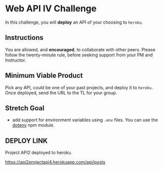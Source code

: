 # Web API IV Challenge

In this challenge, you will **deploy** an API of your choosing to `heroku`.

## Instructions

You are allowed, and **encouraged**, to collaborate with other peers. Please follow the twenty-minute rule, before seeking support from your PM and Instructor.

## Minimum Viable Product

Pick any API, could be one of your past projects, and deploy it to `heroku`. Once deployed, send the URL to the TL for your group.

## Stretch Goal

- add support for environment variables using `.env` files. You can use the [dotenv](https://www.npmjs.com/package/dotenv) npm module.

## DEPLOY LINK

Project API2 deployed to heroku.

https://api2projectapi4.herokuapp.com/api/posts